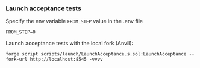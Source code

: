 ### Launch acceptance tests
Specify the env variable `FROM_STEP` value in the .env file

```
FROM_STEP=0
```


Launch acceptance tests with the local fork (Anvil):

```
forge script scripts/launch/LaunchAcceptance.s.sol:LaunchAcceptance --fork-url http://localhost:8545 -vvvv
```
